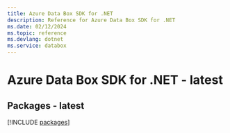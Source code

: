 ```yaml
---
title: Azure Data Box SDK for .NET
description: Reference for Azure Data Box SDK for .NET
ms.date: 02/12/2024
ms.topic: reference
ms.devlang: dotnet
ms.service: databox
---
```

# Azure Data Box SDK for .NET - latest
## Packages - latest
[!INCLUDE [packages](data-box-index.md)]